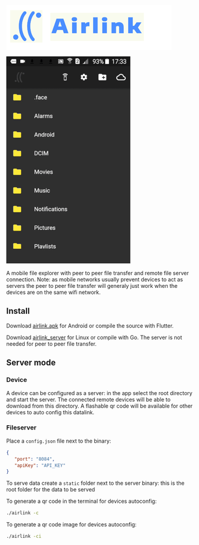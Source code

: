 ![Logo](img/logo.png)

![Screenshot](img/screenshot.gif)

A mobile file explorer with peer to peer file transfer and remote file server connection. Note: as mobile networks usually prevent devices to act as servers the peer to peer file transfer will generaly just work when the devices are on the same wifi network.

## Install

Download [airlink.apk](https://github.com/synw/airlink/releases/download/latest/airlink.apk) for Android or compile the source with Flutter.

Download [airlink_server](https://github.com/synw/airlink/releases/download/latest/airlink) for Linux or compile with Go. The server is not needed for peer to peer file transfer.

## Server mode

### Device

A device can be configured as a server: in the app select the root directory and start the server. The connected remote devices will be able to download from this directory. A flashable qr code will be available for other devices to auto config this datalink.

### Fileserver

Place a `config.json` file next to the binary:

   ```json
   {
      "port": "8084",
      "apiKey": "API_KEY"
   }
   ```

To serve data create a `static` folder next to the server binary: this is the root folder for the data to be served

To generate a qr code in the terminal for devices autoconfig:

   ```bash
   ./airlink -c
   ```

To generate a qr code image for devices autoconfig:

   ```bash
   ./airlink -ci
   ```